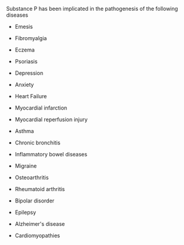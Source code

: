 Substance P has been implicated in the pathogenesis of the following diseases

- Emesis

- Fibromyalgia

- Eczema

- Psoriasis

- Depression

- Anxiety

- Heart Failure

- Myocardial infarction

- Myocardial reperfusion injury

- Asthma

- Chronic bronchitis

- Inflammatory bowel diseases

- Migraine

- Osteoarthritis

- Rheumatoid arthritis

- Bipolar disorder

- Epilepsy

- Alzheimer's disease

- Cardiomyopathies